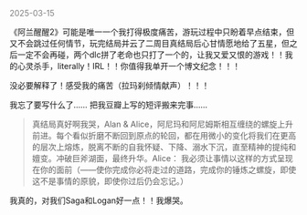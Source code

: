 
<span style="color: gray;">2025-03-15</span>

《阿兰醒醒2》可能是唯一一个我打得极度痛苦，游玩过程中只盼着早点结束，但又不会跳过任何情节，玩完结局并云了二周目真结局后心甘情愿地给了五星，但之后一定不会再碰，两个dlc拼了老命也只打了一个的，让我又爱又恨的游戏！！我的心灵杀手，literally！IRL！！你值得我单开一个博文纪念！！！

没必要解释了！感受我的痛苦（拉玛刹倾情献声）！！！

我忘了要写什么了…… 把我豆瓣上写的短评搬来完事……

>真结局真好啊我哭，Alan & Alice，阿尼玛和阿尼姆斯相互缠绕的螺旋上升前进。每个看似折磨不断回到原点的轮回，都在用微小的变化将我们在更高的层次上熔炼，脱离不断的自我怀疑、下降、溺水下沉，直至精神的提纯和嬗变。冲破巨斧湖面，最终升华。Alice： 我必须让事情以这样的方式呈现在你的面前（——使你完成你必将走过的道路，完成你的锤炼之螺旋，即使这不是事情的原貌，即使你过后仍会忘记。）

我真的，对我们Saga和Logan好一点！！我爆哭。